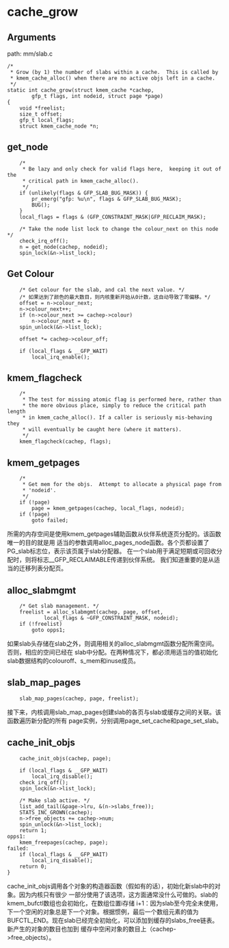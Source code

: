 cache_grow
========================================

Arguments
----------------------------------------

path: mm/slab.c
```
/*
 * Grow (by 1) the number of slabs within a cache.  This is called by
 * kmem_cache_alloc() when there are no active objs left in a cache.
 */
static int cache_grow(struct kmem_cache *cachep,
        gfp_t flags, int nodeid, struct page *page)
{
    void *freelist;
    size_t offset;
    gfp_t local_flags;
    struct kmem_cache_node *n;
```

get_node
----------------------------------------

```
    /*
     * Be lazy and only check for valid flags here,  keeping it out of the
     * critical path in kmem_cache_alloc().
     */
    if (unlikely(flags & GFP_SLAB_BUG_MASK)) {
        pr_emerg("gfp: %u\n", flags & GFP_SLAB_BUG_MASK);
        BUG();
    }
    local_flags = flags & (GFP_CONSTRAINT_MASK|GFP_RECLAIM_MASK);

    /* Take the node list lock to change the colour_next on this node */
    check_irq_off();
    n = get_node(cachep, nodeid);
    spin_lock(&n->list_lock);
```

Get Colour
----------------------------------------

```
    /* Get colour for the slab, and cal the next value. */
    /* 如果达到了颜色的最大数目，则内核重新开始从0计数，这自动导致了零偏移。*/
    offset = n->colour_next;
    n->colour_next++;
    if (n->colour_next >= cachep->colour)
        n->colour_next = 0;
    spin_unlock(&n->list_lock);

    offset *= cachep->colour_off;

    if (local_flags & __GFP_WAIT)
        local_irq_enable();
```

kmem_flagcheck
----------------------------------------

```
    /*
     * The test for missing atomic flag is performed here, rather than
     * the more obvious place, simply to reduce the critical path length
     * in kmem_cache_alloc(). If a caller is seriously mis-behaving they
     * will eventually be caught here (where it matters).
     */
    kmem_flagcheck(cachep, flags);
```

kmem_getpages
----------------------------------------

```
    /*
     * Get mem for the objs.  Attempt to allocate a physical page from
     * 'nodeid'.
     */
    if (!page)
        page = kmem_getpages(cachep, local_flags, nodeid);
    if (!page)
        goto failed;
```

所需的内存空间是使用kmem_getpages辅助函数从伙伴系统逐页分配的。该函数唯一的目的就是用
适当的参数调用alloc_pages_node函数。各个页都设置了PG_slab标志位，表示该页属于slab分配器。
在一个slab用于满足短期或可回收分配时，则将标志__GFP_RECLAIMABLE传递到伙伴系统。
我们知道重要的是从适当的迁移列表分配页。

alloc_slabmgmt
----------------------------------------

```
    /* Get slab management. */
    freelist = alloc_slabmgmt(cachep, page, offset,
            local_flags & ~GFP_CONSTRAINT_MASK, nodeid);
    if (!freelist)
        goto opps1;
```

如果slab头存储在slab之外，则调用相关的alloc_slabmgmt函数分配所需空间。否则，相应的空间已经在
slab中分配。在两种情况下，都必须用适当的值初始化slab数据结构的colouroff、s_mem和inuse成员。

slab_map_pages
----------------------------------------

```
    slab_map_pages(cachep, page, freelist);
```

接下来，内核调用slab_map_pages创建slab的各页与slab或缓存之间的关联。该函数遍历新分配的所有
page实例，分别调用page_set_cache和page_set_slab。

cache_init_objs
----------------------------------------

```
    cache_init_objs(cachep, page);

    if (local_flags & __GFP_WAIT)
        local_irq_disable();
    check_irq_off();
    spin_lock(&n->list_lock);

    /* Make slab active. */
    list_add_tail(&page->lru, &(n->slabs_free));
    STATS_INC_GROWN(cachep);
    n->free_objects += cachep->num;
    spin_unlock(&n->list_lock);
    return 1;
opps1:
    kmem_freepages(cachep, page);
failed:
    if (local_flags & __GFP_WAIT)
        local_irq_disable();
    return 0;
}
```

cache_init_objs调用各个对象的构造器函数（假如有的话），初始化新slab中的对象。因为内核只有很少
一部分使用了该选项，这方面通常没什么可做的。slab的kmem_bufctl数组也会初始化，在数组位置i存储
i+1：因为slab至今完全未使用，下一个空闲的对象总是下一个对象。根据惯例，最后一个数组元素的值为
BUFCTL_END。现在slab已经完全初始化，可以添加到缓存的slabs_free链表。新产生的对象的数目也加到
缓存中空闲对象的数目上（cachep->free_objects）。

